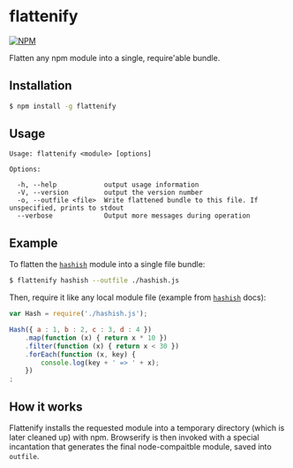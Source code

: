 # flattenify
[![NPM](https://nodei.co/npm/flattenify.png)](https://nodei.co/npm/flattenify/)

Flatten any npm module into a single, require'able bundle.

## Installation

```bash
$ npm install -g flattenify
```

## Usage

```
Usage: flattenify <module> [options]

Options:

  -h, --help            output usage information
  -V, --version         output the version number
  -o, --outfile <file>  Write flattened bundle to this file. If unspecified, prints to stdout
  --verbose             Output more messages during operation
```

## Example

To flatten the [`hashish`](https://github.com/substack/node-hashish) module into a single file bundle:

```bash
$ flattenify hashish --outfile ./hashish.js
```

Then, require it like any local module file (example from
[`hashish`](https://github.com/substack/node-hashish) docs):

```javascript
var Hash = require('./hashish.js');

Hash({ a : 1, b : 2, c : 3, d : 4 })
    .map(function (x) { return x * 10 })
    .filter(function (x) { return x < 30 })
    .forEach(function (x, key) {
        console.log(key + ' => ' + x);
    })
;
```

## How it works

Flattenify installs the requested module into a temporary directory (which is
later cleaned up) with npm. Browserify is then invoked with a special
incantation that generates the final node-compaitble module, saved into
`outfile`.
